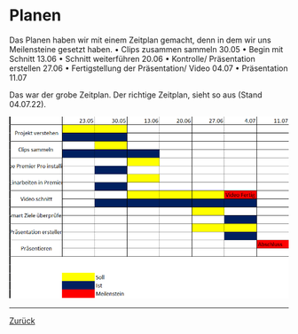 # Planen
Das Planen haben wir mit einem Zeitplan gemacht, denn in dem wir uns Meilensteine gesetzt haben. 
•    Clips zusammen sammeln                     30.05
•    Begin mit Schnitt                          13.06
•    Schnitt weiterführen                       20.06
•    Kontrolle/ Präsentation erstellen          27.06
•    Fertigstellung der Präsentation/ Video     04.07
•    Präsentation                               11.07


Das war der grobe Zeitplan. Der richtige Zeitplan, sieht so aus (Stand 04.07.22).

![Zeitplan](assets/Zeitplan.png)


--------------------------------------------------------------------------
[Zurück](README.md)